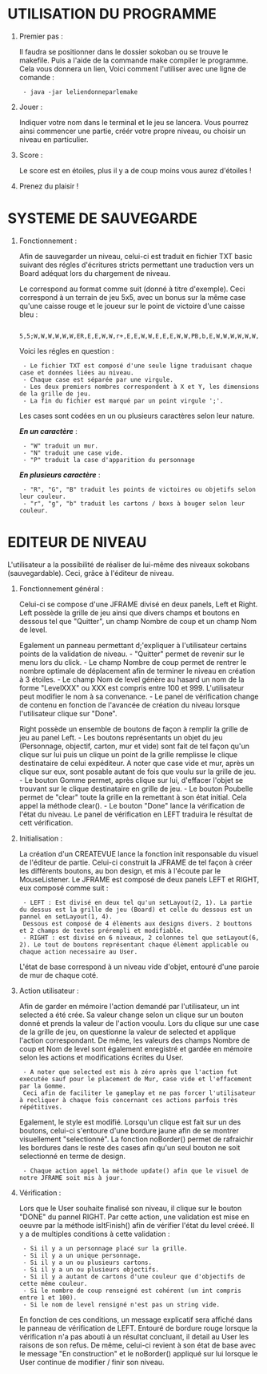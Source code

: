 # **UTILISATION DU PROGRAMME**
1. Premier pas :
    

    Il faudra se positionner dans le dossier sokoban ou se trouve le makefile. Puis a l'aide de la commande make compiler le programme.
    Cela vous donnera un lien, Voici comment l'utiliser avec une ligne de comande :

        - java -jar leliendonneparlemake
        
2. Jouer :

    Indiquer votre nom dans le terminal et le jeu se lancera. Vous pourrez ainsi commencer une partie, créér votre propre niveau, ou choisir un niveau en particulier.

3. Score : 

     Le score est en étoiles, plus il y a de coup moins vous aurez d'étoiles !

4. Prenez du plaisir !
    

# **SYSTEME DE SAUVEGARDE**

1. Fonctionnement : 

    Afin de sauvegarder un niveau, celui-ci est traduit en fichier TXT basic suivant des régles d'écritures stricts permettant une traduction vers un Board adéquat lors du chargement de niveau.
    
    Le correspond au format comme suit (donné à titre d'exemple). Ceci correspond à un terrain de jeu 5x5, avec un bonus sur la même case qu'une caisse rouge et le joueur sur le point de victoire d'une caisse bleu :
    
        5,5;W,W,W,W,W,W,ER,E,E,W,W,r+,E,E,W,W,E,E,E,W,W,PB,b,E,W,W,W,W,W,W,;
    
    Voici les régles en question :
    
        - Le fichier TXT est composé d'une seule ligne traduisant chaque case et données liées au niveau.
        - Chaque case est séparée par une virgule.
        - Les deux premiers nombres correspondent à X et Y, les dimensions de la grille de jeu.
        - La fin du fichier est marqué par un point virgule ';'.
    
    Les cases sont codées en un ou plusieurs caractères selon leur nature. 
    
    _**En un caractère**_ :
    
        - "W" traduit un mur.
        - "N" traduit une case vide.
        - "P" traduit la case d'apparition du personnage
    
    _**En plusieurs caractère**_ :
    
        - "R", "G", "B" traduit les points de victoires ou objetifs selon leur couleur.
        - "r", "g", "b" traduit les cartons / boxs à bouger selon leur couleur.



# **EDITEUR DE NIVEAU**


L'utilisateur a la possibilité de réaliser de lui-même des niveaux sokobans (sauvegardable). Ceci, grâce à l'éditeur de niveau.

1. Fonctionnement général :

    Celui-ci se compose d'une JFRAME divisé en deux panels, Left et Right. 
    Left possède la grille de jeu ainsi que divers champs et boutons en dessous tel que "Quitter", un champ Nombre de coup et un champ Nom de level. 
    
    Egalement un panneau permettant d;'expliquer à l'utilisateur certains points de la validation de niveau.
        - "Quitter" permet de revenir sur le menu lors du click.
        - Le champ Nombre de coup permet de rentrer le nombre optimale de déplacement afin de terminer le niveau en création à 3 étoiles.
        - Le champ Nom de level génère au hasard un nom de la forme "LevelXXX" ou XXX est compris entre 100 et 999. L'utilisateur peut modifier le nom à sa convenance.
        - Le panel de vérification change de contenu en fonction de l'avancée de création du niveau lorsque l'utilisateur clique sur "Done".
    
    Right possède un ensemble de boutons de façon à remplir la grille de jeu au panel Left.
        - Les boutons représentants un objet du jeu (Personnage, objectif, carton, mur et vide) sont fait de tel façon qu'un clique sur lui 
        puis un clique un point de la grille remplisse le clique destinataire de celui expéditeur.
        A noter que case vide et mur, après un clique sur eux, sont posable autant de fois que voulu sur la grille de jeu.
        - Le bouton Gomme permet, après clique sur lui, d'effacer l'objet se trouvant sur le clique destinataire en grille de jeu.
        - Le bouton Poubelle permet de "clear" toute la grille en la remettant à son état initial. Cela appel la méthode clear().
        - Le bouton "Done" lance la vérification de l'état du niveau. Le panel de vérification en LEFT traduira le résultat de cett vérification.
    
2. Initialisation :

    La création d'un CREATEVUE lance la fonction init responsable du visuel de l'éditeur de partie. Celui-ci construit la JFRAME de tel façon à créer les différents boutons, au bon design, et mis à l'écoute par le MouseListener.
    Le JFRAME est composé de deux panels LEFT et RIGHT, eux composé comme suit :
    
        - LEFT : Est divisé en deux tel qu'un setLayout(2, 1). La partie du dessus est la grille de jeu (Board) et celle du dessous est un pannel en setLayout(1, 4).
        Dessous est composé de 4 élèments aux designs divers. 2 bouttons et 2 champs de textes prérempli et modifiable.
        - RIGHT : est divisé en 6 niveaux, 2 colonnes tel que setLayout(6, 2). Le tout de boutons représentant chaque élèment applicable ou chaque action necessaire au User.
    
    L'état de base correspond à un niveau vide d'objet, entouré d'une paroie de mur de chaque coté.

3. Action utilisateur :

    Afin de garder en mémoire l'action demandé par l'utilisateur, un int selected a été crée. Sa valeur change selon un clique sur un bouton donné et prends la valeur de l'action vooulu.
    Lors du clique sur une case de la grille de jeu, on questionne la valeur de selected et applique l'action correspondant.
    De même, les valeurs des champs Nombre de coup et Nom de level sont également enregistré et gardée en mémoire selon les actions et modifications écrites du User.
    
        - A noter que selected est mis à zéro après que l'action fut executée sauf pour le placement de Mur, case vide et l'effacement par la Gomme.
        Ceci afin de faciliter le gameplay et ne pas forcer l'utilisateur à recliquer à chaque fois concernant ces actions parfois très répétitives.
        
    Egalement, le style est modifié. Lorsqu'un clique est fait sur un des boutons, celui-ci s'entoure d'une bordure jaune afin de se montrer visuellement "selectionné". 
    La fonction noBorder() permet de rafraichir les bordures dans le reste des cases afin qu'un seul bouton ne soit selectionné en terme de design.
    
        - Chaque action appel la méthode update() afin que le visuel de notre JFRAME soit mis à jour.

4. Vérification :

    Lors que le User souhaite finalisé son niveau, il clique sur le bouton "DONE" du pannel RIGHT. Par cette action, une validation est mise en oeuvre par la méthode isItFinish() afin de vérifier l'état du level créeé.
    Il y a de multiples conditions à cette validation :
    
        - Si il y a un personnage placé sur la grille.
        - Si il y a un unique personnage.
        - Si il y a un ou plusieurs cartons.
        - Si il y a un ou plusieurs objectifs.
        - Si il y a autant de cartons d'une couleur que d'objectifs de cette même couleur.
        - Si le nombre de coup renseigné est cohérent (un int compris entre 1 et 100).
        - Si le nom de level rensigné n'est pas un string vide.
        
    En fonction de ces conditions, un message explicatif sera affiché dans le panneau de vérification de LEFT. Entouré de bordure rouge lorsque la vérification n'a pas abouti à un résultat concluant, il detail au User les raisons de son refus.
    De même, celui-ci revient à son état de base avec le message "En construction" et le noBorder() appliqué sur lui lorsque le User continue de modifier / finir son niveau.
